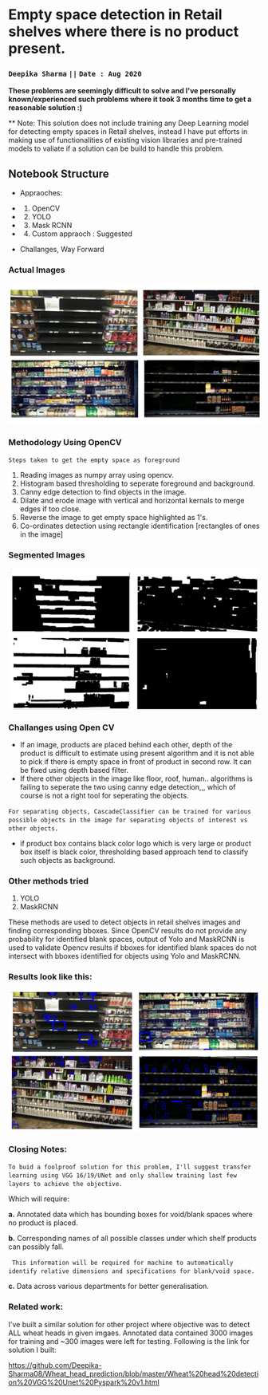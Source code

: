 # Empty space detection in Retail shelves where there is no product present.

### `Deepika Sharma`  ``||``                                      `Date : Aug 2020`

**These problems are seemingly difficult to solve and I've personally known/experienced such problems where it took 3 months time to get a reasonable solution :)**

** Note: This solution does not include training any Deep Learning model for detecting empty spaces in Retail shelves, instead I have put efforts in making use of functionalities of existing vision libraries and pre-trained models to valiate if a solution can be build to handle this problem.


## Notebook Structure
- Appraoches: 

- 1. OpenCV
- 2. YOLO
- 3. Mask RCNN
- 4. Custom appraoch : Suggested
- Challanges, Way Forward



### Actual Images

![alt text](https://github.com/Deepika-Sharma08/Object-detection-MRCNN-Yolo/blob/master/input_pngs.png?raw=true)

### Methodology Using OpenCV

`Steps taken to get the empty space as foreground`

1. Reading images as numpy array using opencv.
2. Histogram based thresholding to seperate foreground and background.
3. Canny edge detection to find objects in the image.
4. Dilate and erode image with vertical and horizontal kernals to merge edges if too close.
5. Reverse the image to get empty space highlighted as 1's.
6. Co-ordinates detection using rectangle identification [rectangles of ones in the image] 


### Segmented Images

![alt text](https://github.com/Deepika-Sharma08/Object-detection-MRCNN-Yolo/blob/master/Results_/segmented_images.png?raw=true)


### Challanges using Open CV
- If an image, products are placed behind each other, depth of the product is difficult to estimate using present algorithm and it is not able to pick if there is empty space in front of product in second row. It can be fixed using depth based filter.
- If there other objects in the image like floor, roof, human.. algorithms is failing to seperate the two using canny edge detection,,, which of course is not a right tool for seperating the objects.

`For separating objects, CascadeClassifier can be trained for various possible objects in the image for separating objects of interest vs other objects.`
- if product box contains black color logo which is very large or product box itself is black color, thresholding based approach tend to classify such objects as background.


### Other methods tried
1. YOLO
2. MaskRCNN

These methods are used to detect objects in retail shelves images and finding corresponding bboxes. Since OpenCV results do not provide any probability for identified blank spaces, output of Yolo and MaskRCNN is used to validate Opencv results if bboxes for identified blank spaces do not intersect with bboxes identified for objects using Yolo and MaskRCNN.

### Results look like this:

![alt text](https://github.com/Deepika-Sharma08/Object-detection-MRCNN-Yolo/blob/master/Results_/Results_using_Blob%20detection.png?raw=true)


### Closing Notes:
`To buid a foolproof solution for this problem, I'll suggest transfer learning using VGG 16/19/UNet and only shallow training last few layers to achieve the objective.`

Which will require:


**a.** Annotated data which has bounding boxes for void/blank spaces where no product is placed.

**b.** Corresponding names of all possible classes under which shelf products can possibly fall.


` This information will be required for machine to automatically identify relative dimensions and specifications for blank/void space.`

**c.** Data across various departments for better generalisation.

### Related work:
I've built a similar solution for other project where objective was to detect ALL wheat heads in given imgaes.
Annotated data contained 3000 images for training and ~300 images were left for testing. Following is the link for solution I built:

https://github.com/Deepika-Sharma08/Wheat_head_prediction/blob/master/Wheat%20head%20detection%20VGG%20Unet%20Pyspark%20v1.html
